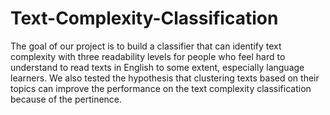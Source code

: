 # Text-Complexity-Classification
The goal of our project is to build a classifier that can identify text complexity with three readability levels for people who feel hard to understand to read texts in English to some extent, especially language learners. We also tested the hypothesis that clustering texts based on their topics can improve the performance on the text complexity classification because of the pertinence.
